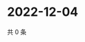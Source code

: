 # 2022-12-04

共 0 条

<!-- BEGIN WEIBO -->
<!-- 最后更新时间 Sun Dec 04 2022 04:00:57 GMT+0800 (China Standard Time) -->

<!-- END WEIBO -->
